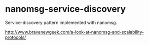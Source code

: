 nanomsg-service-discovery
=========================

 Service-discovery pattern implemented with nanomsg.
 
 http://www.bravenewgeek.com/a-look-at-nanomsg-and-scalability-protocols/
